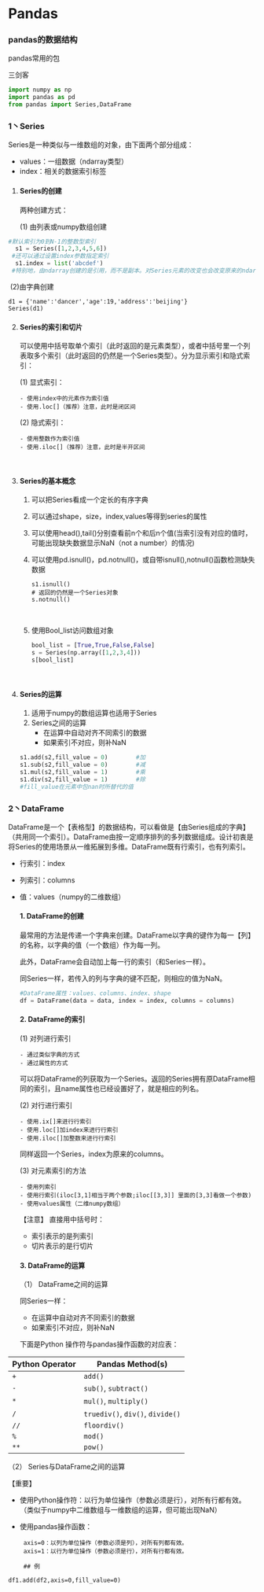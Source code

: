 # Pandas

### pandas的数据结构

pandas常用的包

三剑客

```python
import numpy as np
import pandas as pd
from pandas import Series,DataFrame
```

### 1丶Series

Series是一种类似与一维数组的对象，由下面两个部分组成：

- values：一组数据（ndarray类型）
- index：相关的数据索引标签

1. #### Series的创建

   两种创建方式：

   (1) 由列表或numpy数组创建

```python
#默认索引为0到N-1的整数型索引
  s1 = Series([1,2,3,4,5,6])
 #还可以通过设置index参数指定索引
  s1.index = list('abcdef')
 #特别地，由ndarray创建的是引用，而不是副本。对Series元素的改变也会改变原来的ndarray对象中的元素。（列表没有这种情况）
```

​	(2)由字典创建

```
d1 = {'name':'dancer','age':19,'address':'beijing'}
Series(d1)
```

2. #### Series的索引和切片

   可以使用中括号取单个索引（此时返回的是元素类型），或者中括号里一个列表取多个索引（此时返回的仍然是一个Series类型）。分为显示索引和隐式索引：

   (1) 显式索引：

   ```
   - 使用index中的元素作为索引值
   - 使用.loc[]（推荐）注意，此时是闭区间
   ```

    (2) 隐式索引：

   ```
   - 使用整数作为索引值
   - 使用.iloc[]（推荐）注意，此时是半开区间
   ```

   ​

3. #### Series的基本概念

   1. 可以把Series看成一个定长的有序字典

   2. 可以通过shape，size，index,values等得到series的属性

   3. 可以使用head(),tail()分别查看前n个和后n个值(当索引没有对应的值时，可能出现缺失数据显示NaN（not a number）的情况)

   4. 可以使用pd.isnull()，pd.notnull()，或自带isnull(),notnull()函数检测缺失数据

      ```
      s1.isnull()
      # 返回的仍然是一个Series对象
      s.notnull()
      ```

      ​

   5. 使用Bool_list访问数组对象

      ```python
      bool_list = [True,True,False,False]
      s = Series(np.array([1,2,3,4]))
      s[bool_list]
      ```

      ​

4. #### Series的运算

   1. 适用于numpy的数组运算也适用于Series
   2. Series之间的运算
      - 在运算中自动对齐不同索引的数据
      - 如果索引不对应，则补NaN

   ```python
   s1.add(s2,fill_value = 0)		#加
   s1.sub(s2,fill_value = 0)		#减
   s1.mul(s2,fill_value = 1)		#乘
   s1.div(s2,fill_value = 1)		#除
   #fill_value在元素中包nan时所替代的值
   ```





### 2丶DataFrame

DataFrame是一个【表格型】的数据结构，可以看做是【由Series组成的字典】（共用同一个索引）。DataFrame由按一定顺序排列的多列数据组成。设计初衷是将Series的使用场景从一维拓展到多维。DataFrame既有行索引，也有列索引。

- 行索引：index

- 列索引：columns

- 值：values（numpy的二维数组）

  #### 1.  DataFrame的创建

  最常用的方法是传递一个字典来创建。DataFrame以字典的键作为每一【列】的名称，以字典的值（一个数组）作为每一列。

  此外，DataFrame会自动加上每一行的索引（和Series一样）。

  同Series一样，若传入的列与字典的键不匹配，则相应的值为NaN。

  ```python
  #DataFrame属性：values、columns、index、shape
  df = DataFrame(data = data, index = index, columns = columns)
  ```

  #### 2.  DataFrame的索引

  (1) 对列进行索引

      - 通过类似字典的方式
      - 通过属性的方式

   可以将DataFrame的列获取为一个Series。返回的Series拥有原DataFrame相同的索引，且name属性也已经设置好了，就是相应的列名。

  (2) 对行进行索引

      - 使用.ix[]来进行行索引
      - 使用.loc[]加index来进行行索引
      - 使用.iloc[]加整数来进行行索引

   同样返回一个Series，index为原来的columns。

  (3) 对元素索引的方法

  ```
  - 使用列索引
  - 使用行索引(iloc[3,1]相当于两个参数;iloc[[3,3]] 里面的[3,3]看做一个参数)
  - 使用values属性（二维numpy数组）
  ```

  【注意】 直接用中括号时：

  - 索引表示的是列索引
  - 切片表示的是行切片

  #### 3.  DataFrame的运算

  （1） DataFrame之间的运算

  同Series一样：

  - 在运算中自动对齐不同索引的数据
  - 如果索引不对应，则补NaN

   下面是Python 操作符与pandas操作函数的对应表：

| Python Operator | Pandas Method(s)                       |
| --------------- | -------------------------------------- |
| ``+``           | ``add()``                              |
| ``-``           | ``sub()``, ``subtract()``              |
| ``*``           | ``mul()``, ``multiply()``              |
| ``/``           | ``truediv()``, ``div()``, ``divide()`` |
| ``//``          | ``floordiv()``                         |
| ``%``           | ``mod()``                              |
| ``**``          | ``pow()``                              |

  （2） Series与DataFrame之间的运算

  【重要】

  - 使用Python操作符：以行为单位操作（参数必须是行），对所有行都有效。（类似于numpy中二维数组与一维数组的运算，但可能出现NaN）

  - 使用pandas操作函数：

         axis=0：以列为单位操作（参数必须是列），对所有列都有效。
         axis=1：以行为单位操作（参数必须是行），对所有行都有效。

         ## 例

  ```
  df1.add(df2,axis=0,fill_value=0)
  ```

  ​